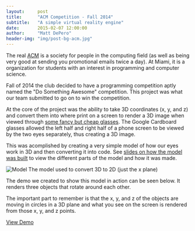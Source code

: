 ```yaml
---
layout:     post
title:      "ACM Competition - Fall 2014"
subtitle:   "A simple virtual reality engine"
date:       2015-02-07 12:00:00
author:     "Matt DePero"
header-img: "img/post-bg-acm.jpg"
---
```


<p>The real <a href="http://www.acm.org/" target="_BLANK">ACM</a> is a society for people in the computing field (as well as being very good at sending you promotional emails twice a day). At Miami, it is a organization for students with an interest in programming and computer science.</p>

<p>Fall of 2014 the club decided to have a programming competition aptly named the "Do Something Awesome" competition. This project was what our team submitted to go on to win the competition.</p>

<p>At the core of the project was the ability to take 3D coordinates (x, y, and z) and convert them into where print on a screen to render a 3D image when viewed through <a href="https://www.google.com/get/cardboard/" target="_BLANK">some fancy but cheap glasses</a>. The Google Cardboard glasses allowed the left half and right half of a phone screen to be viewed by the two eyes separately, thus creating a 3D image.</p>

<p>This was acomplished by creating a very simple model of how our eyes work in 3D and then converting it into code. See <a href="https://docs.google.com/presentation/d/1-eZwpfNrOwxYuSrhjqyoZNcgEETHvpG1tCiIMJP06xs/edit?usp=sharing" target="_BLANK">slides on how the model was built</a> to view the different parts of the model and how it was made.</p>

<p>
	<img src="{{ site.baseurl }}/img/post-misc-acm-model.png" alt="Model">
	<span class="caption text-muted">The model used to convert 3D to 2D (just the x plane)</span>
</p>

<p>The demo we created to show this model in action can be seen below. It renders three objects that rotate around each other.</p>

<p>The important part to remember is that the x, y, and z of the objects are moving in circles in a 3D plane and what you see on the screen is rendered from those x, y, and z points.
</p>

<p class="text-center"><a href="/acm/">View Demo</a></p>

<!--Template Stuff
<blockquote></blockquote>
<a href="#">
    <img src="{{ site.baseurl }}/img/post-sample-image.jpg" alt="Post Sample Image">
</a>
<span class="caption text-muted">Picture Caption</span>
-->
